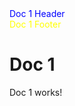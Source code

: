 <style>
    @page {
        @top-center {
            content: element(header)
        }

        @bottom-center {
            content: element(footer);
        }
    }

    .header {
        position: running(header);
    }

    .footer {
        position: running(footer);
    }

    .yellow-bg {
        color: yellow;
    }

    .blue-bg {
        color: blue;
    }
</style>

<div class="header blue-bg">Doc 1 Header</div>
<div class="footer yellow-bg">Doc 1 Footer</div>

# Doc 1

Doc 1 works!